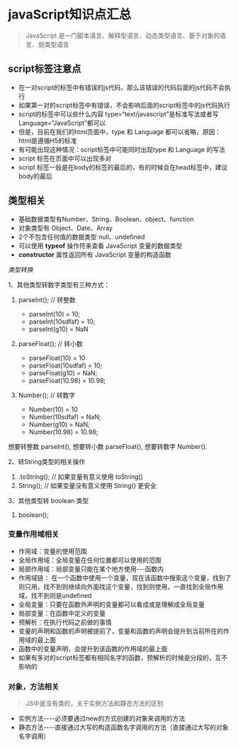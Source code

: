 # javaScript知识点汇总

> JavaScript 是一门脚本语言、解释型语言、动态类型语言、基于对象的语言、弱类型语言

## script标签注意点

* 在一对script的标签中有错误的js代码，那么该错误的代码后面的js代码不会执行
* 如果第一对的script标签中有错误，不会影响后面的script标签中的js代码执行
* script的标签中可以些什么内容 type=“text/javascript”是标准写法或者写 Language=“JavaScript”都可以
* 但是，目前在我们的html页面中，type 和 Language 都可以省略，原因：html是遵循H5的标准
* 有可能出现这种情况：script标签中可能同时出现type 和 Language 的写法
* script 标签在页面中可以出现多对
* script 标签一般是在body的标签的最后的，有的时候会在head标签中，建议body的最后

## 类型相关

* 基础数据类型有Number、String、Boolean、object、function
* 对象类型有 Object、Date、Array
* 2个不包含任何值的数据类型 null、undefined
* 可以使用 **typeof** 操作符来查看 JavaScript 变量的数据类型
* **constructor** 属性返回所有 JavaScript 变量的构造函数

*类型转换*

1、其他类型转数字类型有三种方式：

1. parseInt(); // 转整数
    * parseInt(10) = 10;
    * parseInt(10sdfaf) = 10;
    * parseInt(g10) = NaN

2. parseFloat(); // 转小数
    * parseFloat(10) = 10
    * parseFloat(10sdfaf) = 10;
    * parseFloat(g10) = NaN;
    * parseFloat(10.98) = 10.98;

3. Number(); // 转数字
    * Number(10) = 10
    * Number(10sdfaf) = NaN;
    * Number(g10) = NaN;
    * Number(10.98) = 10.98;

想要转整数 parseInt(), 想要转小数 parseFloat(), 想要转数字 Number().

2、转String类型的相关操作

1. .toString(); // 如果变量有意义使用 toString()
2. String();    // 如果变量没有意义使用 String() 更安全

3、其他类型转 boolean 类型

1. boolean();

### 变量作用域相关

* 作用域：变量的使用范围
* 全局作用域：全局变量在任何位置都可以使用的范围
* 局部作用域：局部变量只能在某个地方使用---函数内
* 作用域链： 在一个函数中使用一个变量，现在该函数中搜索这个变量，找到了则只用，找不到则继续向外面找这个变量，找到则使用，一直找到全局作用域，找不到则是undefined
* 全局变量：只要在函数外声明的变量都可以看成或是理解成全局变量
* 局部变量：在函数中定义的变量
* 预解析：在执行代码之前做的事情
* 变量的声明和函数的声明被提前了，变量和函数的声明会提升到当前所在的作用域的最上面
* 函数中的变量声明，会提升到该函数的作用域的最上面
* 如果有多对的script标签都有相同名字的函数，预解析的时候是分段的，互不影响的

### 对象，方法相关

> JS中是没有类的，关于实例方法和静态方法的区别

* 实例方法----必须要通过new的方式创建的对象来调用的方法
* 静态方法----直接通过大写的构造函数名字调用的方法（直接通过大写的对象名字调用）

